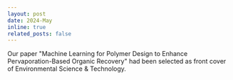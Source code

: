 ```yaml
---
layout: post
date: 2024-May
inline: true
related_posts: false
---
```


Our paper "Machine Learning for Polymer Design to Enhance Pervaporation-Based Organic Recovery" had been selected as front cover of Environmental Science & Technology.
